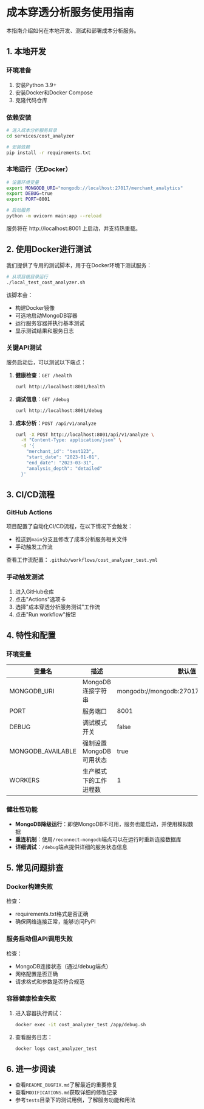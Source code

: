 # 成本穿透分析服务使用指南

本指南介绍如何在本地开发、测试和部署成本分析服务。

## 1. 本地开发

### 环境准备

1. 安装Python 3.9+
2. 安装Docker和Docker Compose
3. 克隆代码仓库

### 依赖安装

```bash
# 进入成本分析服务目录
cd services/cost_analyzer

# 安装依赖
pip install -r requirements.txt
```

### 本地运行（无Docker）

```bash
# 设置环境变量
export MONGODB_URI="mongodb://localhost:27017/merchant_analytics"
export DEBUG=true
export PORT=8001

# 启动服务
python -m uvicorn main:app --reload
```

服务将在 http://localhost:8001 上启动，并支持热重载。

## 2. 使用Docker进行测试

我们提供了专用的测试脚本，用于在Docker环境下测试服务：

```bash
# 从项目根目录运行
./local_test_cost_analyzer.sh
```

该脚本会：
- 构建Docker镜像
- 可选地启动MongoDB容器
- 运行服务容器并执行基本测试
- 显示测试结果和服务日志

### 关键API测试

服务启动后，可以测试以下端点：

1. **健康检查**：`GET /health`
   ```bash
   curl http://localhost:8001/health
   ```

2. **调试信息**：`GET /debug`
   ```bash
   curl http://localhost:8001/debug
   ```

3. **成本分析**：`POST /api/v1/analyze`
   ```bash
   curl -X POST http://localhost:8001/api/v1/analyze \
     -H "Content-Type: application/json" \
     -d '{
       "merchant_id": "test123",
       "start_date": "2023-01-01",
       "end_date": "2023-03-31",
       "analysis_depth": "detailed"
     }'
   ```

## 3. CI/CD流程

### GitHub Actions

项目配置了自动化CI/CD流程，在以下情况下会触发：

- 推送到`main`分支且修改了成本分析服务相关文件
- 手动触发工作流

查看工作流配置：`.github/workflows/cost_analyzer_test.yml`

### 手动触发测试

1. 进入GitHub仓库
2. 点击"Actions"选项卡
3. 选择"成本穿透分析服务测试"工作流
4. 点击"Run workflow"按钮

## 4. 特性和配置

### 环境变量

| 变量名 | 描述 | 默认值 |
|--------|------|--------|
| MONGODB_URI | MongoDB连接字符串 | mongodb://mongodb:27017/merchant_analytics |
| PORT | 服务端口 | 8001 |
| DEBUG | 调试模式开关 | false |
| MONGODB_AVAILABLE | 强制设置MongoDB可用状态 | true |
| WORKERS | 生产模式下的工作进程数 | 1 |

### 健壮性功能

- **MongoDB降级运行**：即使MongoDB不可用，服务也能启动，并使用模拟数据
- **重连机制**：使用`/reconnect-mongodb`端点可以在运行时重新连接数据库
- **详细调试**：`/debug`端点提供详细的服务状态信息

## 5. 常见问题排查

### Docker构建失败

检查：
- requirements.txt格式是否正确
- 确保网络连接正常，能够访问PyPI

### 服务启动但API调用失败

检查：
- MongoDB连接状态（通过/debug端点）
- 网络配置是否正确
- 请求格式和参数是否符合规范

### 容器健康检查失败

1. 进入容器执行调试：
   ```bash
   docker exec -it cost_analyzer_test /app/debug.sh
   ```

2. 查看服务日志：
   ```bash
   docker logs cost_analyzer_test
   ```

## 6. 进一步阅读

- 查看`README_BUGFIX.md`了解最近的重要修复
- 查看`MODIFICATIONS.md`获取详细的修改记录
- 参考`tests`目录下的测试用例，了解服务功能和用法 